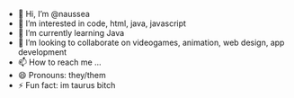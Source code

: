 - 👋 Hi, I’m @naussea
- 👀 I’m interested in code, html, java, javascript
- 🌱 I’m currently learning Java 
- 💞️ I’m looking to collaborate on videogames, animation, web design, app development
- 📫 How to reach me ...
- 😄 Pronouns: they/them
- ⚡ Fun fact: im taurus bitch

<!---
naussea/naussea is a ✨ special ✨ repository because its `README.md` (this file) appears on your GitHub profile.
You can click the Preview link to take a look at your changes.
--->
